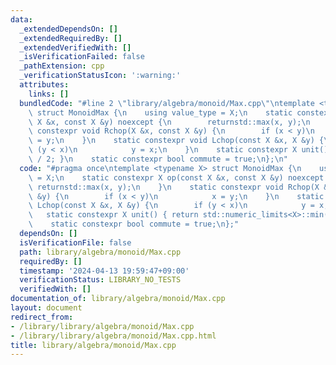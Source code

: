 ```yaml
---
data:
  _extendedDependsOn: []
  _extendedRequiredBy: []
  _extendedVerifiedWith: []
  _isVerificationFailed: false
  _pathExtension: cpp
  _verificationStatusIcon: ':warning:'
  attributes:
    links: []
  bundledCode: "#line 2 \"library/algebra/monoid/Max.cpp\"\ntemplate <typename X>\
    \ struct MonoidMax {\n    using value_type = X;\n    static constexpr X op(const\
    \ X &x, const X &y) noexcept {\n        returnstd::max(x, y);\n    }\n    static\
    \ constexpr void Rchop(X &x, const X &y) {\n        if (x < y)\n            x\
    \ = y;\n    }\n    static constexpr void Lchop(const X &x, X &y) {\n        if\
    \ (y < x)\n            y = x;\n    }\n    static constexpr X unit() { return std::numeric_limits<X>::min()\
    \ / 2; }\n    static constexpr bool commute = true;\n};\n"
  code: "#pragma once\ntemplate <typename X> struct MonoidMax {\n    using value_type\
    \ = X;\n    static constexpr X op(const X &x, const X &y) noexcept {\n       \
    \ returnstd::max(x, y);\n    }\n    static constexpr void Rchop(X &x, const X\
    \ &y) {\n        if (x < y)\n            x = y;\n    }\n    static constexpr void\
    \ Lchop(const X &x, X &y) {\n        if (y < x)\n            y = x;\n    }\n \
    \   static constexpr X unit() { return std::numeric_limits<X>::min() / 2; }\n\
    \    static constexpr bool commute = true;\n};"
  dependsOn: []
  isVerificationFile: false
  path: library/algebra/monoid/Max.cpp
  requiredBy: []
  timestamp: '2024-04-13 19:59:47+09:00'
  verificationStatus: LIBRARY_NO_TESTS
  verifiedWith: []
documentation_of: library/algebra/monoid/Max.cpp
layout: document
redirect_from:
- /library/library/algebra/monoid/Max.cpp
- /library/library/algebra/monoid/Max.cpp.html
title: library/algebra/monoid/Max.cpp
---
```

